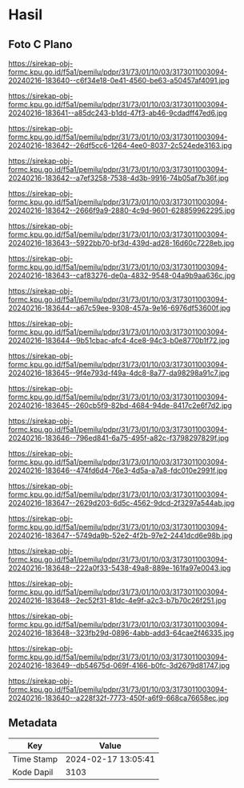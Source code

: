 # Hasil

## Foto C Plano

https://sirekap-obj-formc.kpu.go.id/f5a1/pemilu/pdpr/31/73/01/10/03/3173011003094-20240216-183640--c6f34e18-0e41-4560-be63-a50457af4091.jpg

https://sirekap-obj-formc.kpu.go.id/f5a1/pemilu/pdpr/31/73/01/10/03/3173011003094-20240216-183641--a85dc243-b1dd-47f3-ab46-9cdadff47ed6.jpg

https://sirekap-obj-formc.kpu.go.id/f5a1/pemilu/pdpr/31/73/01/10/03/3173011003094-20240216-183642--26df5cc6-1264-4ee0-8037-2c524ede3163.jpg

https://sirekap-obj-formc.kpu.go.id/f5a1/pemilu/pdpr/31/73/01/10/03/3173011003094-20240216-183642--a7ef3258-7538-4d3b-9916-74b05af7b36f.jpg

https://sirekap-obj-formc.kpu.go.id/f5a1/pemilu/pdpr/31/73/01/10/03/3173011003094-20240216-183642--2666f9a9-2880-4c9d-9601-628859962295.jpg

https://sirekap-obj-formc.kpu.go.id/f5a1/pemilu/pdpr/31/73/01/10/03/3173011003094-20240216-183643--5922bb70-bf3d-439d-ad28-16d60c7228eb.jpg

https://sirekap-obj-formc.kpu.go.id/f5a1/pemilu/pdpr/31/73/01/10/03/3173011003094-20240216-183643--caf83276-de0a-4832-9548-04a9b9aa636c.jpg

https://sirekap-obj-formc.kpu.go.id/f5a1/pemilu/pdpr/31/73/01/10/03/3173011003094-20240216-183644--a67c59ee-9308-457a-9e16-6976df53600f.jpg

https://sirekap-obj-formc.kpu.go.id/f5a1/pemilu/pdpr/31/73/01/10/03/3173011003094-20240216-183644--9b51cbac-afc4-4ce8-94c3-b0e8770b1f72.jpg

https://sirekap-obj-formc.kpu.go.id/f5a1/pemilu/pdpr/31/73/01/10/03/3173011003094-20240216-183645--9f4e793d-f49a-4dc8-8a77-da98298a91c7.jpg

https://sirekap-obj-formc.kpu.go.id/f5a1/pemilu/pdpr/31/73/01/10/03/3173011003094-20240216-183645--260cb5f9-82bd-4684-94de-8417c2e6f7d2.jpg

https://sirekap-obj-formc.kpu.go.id/f5a1/pemilu/pdpr/31/73/01/10/03/3173011003094-20240216-183646--796ed841-6a75-495f-a82c-f3798297829f.jpg

https://sirekap-obj-formc.kpu.go.id/f5a1/pemilu/pdpr/31/73/01/10/03/3173011003094-20240216-183646--474fd6d4-76e3-4d5a-a7a8-fdc010e2991f.jpg

https://sirekap-obj-formc.kpu.go.id/f5a1/pemilu/pdpr/31/73/01/10/03/3173011003094-20240216-183647--2629d203-6d5c-4562-9dcd-2f3297a544ab.jpg

https://sirekap-obj-formc.kpu.go.id/f5a1/pemilu/pdpr/31/73/01/10/03/3173011003094-20240216-183647--5749da9b-52e2-4f2b-97e2-2441dcd6e98b.jpg

https://sirekap-obj-formc.kpu.go.id/f5a1/pemilu/pdpr/31/73/01/10/03/3173011003094-20240216-183648--222a0f33-5438-49a8-889e-161fa97e0043.jpg

https://sirekap-obj-formc.kpu.go.id/f5a1/pemilu/pdpr/31/73/01/10/03/3173011003094-20240216-183648--2ec52f31-81dc-4e9f-a2c3-b7b70c26f251.jpg

https://sirekap-obj-formc.kpu.go.id/f5a1/pemilu/pdpr/31/73/01/10/03/3173011003094-20240216-183648--323fb29d-0896-4abb-add3-64cae2f46335.jpg

https://sirekap-obj-formc.kpu.go.id/f5a1/pemilu/pdpr/31/73/01/10/03/3173011003094-20240216-183649--db54675d-069f-4166-b0fc-3d2679d81747.jpg

https://sirekap-obj-formc.kpu.go.id/f5a1/pemilu/pdpr/31/73/01/10/03/3173011003094-20240216-183640--a228f32f-7773-450f-a6f9-668ca76658ec.jpg


## Metadata

| Key        | Value               |
| ---------- | ------------------- |
| Time Stamp | 2024-02-17 13:05:41 |
| Kode Dapil | 3103                |



